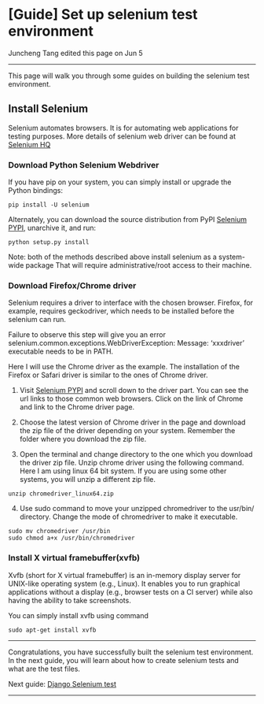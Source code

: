 # [Guide] Set up selenium test environment

Juncheng Tang edited this page on Jun 5

___

This page will walk you through some guides on building the selenium test environment.

## Install Selenium 

Selenium automates browsers. It is for automating web applications for testing purposes. More details of selenium web driver can be found at [Selenium HQ](http://www.seleniumhq.org/)

### Download Python Selenium Webdriver

If you have pip on your system, you can simply install or upgrade the Python bindings:

```
pip install -U selenium
```

Alternately, you can download the source distribution from PyPI [Selenium PYPI](https://pypi.python.org/pypi/selenium), unarchive it, and run:

```
python setup.py install
```

Note: both of the methods described above install selenium as a system-wide package That will require administrative/root access to their machine. 


### Download Firefox/Chrome driver

Selenium requires a driver to interface with the chosen browser. Firefox, for example, requires geckodriver, which needs to be installed before the selenium can run.

Failure to observe this step will give you an error selenium.common.exceptions.WebDriverException: Message: ‘xxxdriver’ executable needs to be in PATH.

Here I will use the Chrome driver as the example. The installation of the Firefox or Safari driver is similar to the ones of Chrome driver.

1. Visit [Selenium PYPI](https://pypi.python.org/pypi/selenium) and scroll down to the driver part. You can see the url links to those common web browsers. Click on the link of Chrome and link to the Chrome driver page.


2. Choose the latest version of Chrome driver in the page and download the zip file of the driver depending on your system. Remember the folder where you download the zip file. 

3. Open the terminal and change directory to the one which you download the driver zip file. Unzip chrome driver using the following command. Here I am using linux 64 bit system. If you are using some other systems, you will unzip a different zip file. 

```
unzip chromedriver_linux64.zip
```

4. Use sudo command to move your unzipped chromedriver to the usr/bin/ directory. Change the mode of chromedriver to make it executable.

```
sudo mv chromedriver /usr/bin
sudo chmod a+x /usr/bin/chromedriver
```

### Install X virtual framebuffer(xvfb)

Xvfb (short for X virtual framebuffer) is an in-memory display server for UNIX-like operating system (e.g., Linux). It enables you to run graphical applications without a display (e.g., browser tests on a CI server) while also having the ability to take screenshots.

You can simply install xvfb using command

```
sudo apt-get install xvfb
```

***
Congratulations, you have successfully built the selenium test environment. In the next guide, you will learn about how to create selenium tests and what are the test files.

Next guide: [Django Selenium test](https://purduecam2project.github.io/CAM2WebUI/test)

***